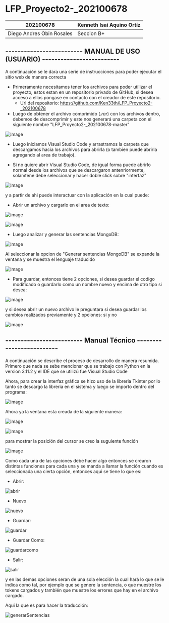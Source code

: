 # LFP_Proyecto2-_202100678

| 202100678 | Kenneth Isaí Aquino Ortíz|
| ----- | ---- |
| Diego Andres Obin Rosales | Seccion B+|


## ------------------------- MANUAL DE USO (USUARIO) -------------------------
A continuación se le dara una serie de instrucciones para poder ejecutar el sitio web de manera correcta
- Primeramente necesitamos tener los archivos para poder utilizar el proyecto, estos estan en un repositorio privado de GitHub, si desea acceso a ellos pongase en contacto con el creador de este repositorio. 
  - Url del repositorio: https://github.com/Ken33th/LFP_Proyecto2-_202100678
- Luego de obtener el archivo comprimido (*.rar*) con los archivos dentro, debemos de descomprimir y este nos generará una carpeta con el siguiente nombre "LFP_Proyecto2-_202100678-master" 

![image](https://user-images.githubusercontent.com/109756579/235397017-1533ab2d-a282-445b-a261-6adede6fb6d2.png)



- Luego iniciamos Visual Studio Code y arrastramos la carpeta que descargamos hacia los archivos para abrirla (o tambien puede abrirla agregando al area de trabajo).

- Si no quiere abrir Visual Studio Code, de igual forma puede abrirlo normal desde los archivos que se descargaron antenriormente, solamtene debe seleccionar y hacer doble click sobre "interfaz" 

![image](https://user-images.githubusercontent.com/109756579/235398542-7ab4020d-9aba-45ee-8751-a78848760e4d.png)

y a partir de ahi puede interactuar con la aplicación en la cual puede:

- Abrir un archivo y cargarlo en el area de texto:

![image](https://user-images.githubusercontent.com/109756579/235399007-53b0a909-0178-4950-a6cb-d4f640fe97e9.png)

![image](https://user-images.githubusercontent.com/109756579/235399436-c3572005-a043-4da8-b217-61549bd1a58e.png)


- Luego analizar y generar las sentencias MongoDB:

![image](https://user-images.githubusercontent.com/109756579/235399488-2517462b-bfbf-4dfd-b947-a1d99afe385c.png)

Al seleccionar la opcion de "Generar sentencias MongoDB" se expande la ventana y se muestra el lenguaje traducido

![image](https://user-images.githubusercontent.com/109756579/235399533-f2ca93da-1c34-49cf-a8db-7480895101d1.png)


- Para guardar, entonces tiene 2 opciones, si desea guardar el codigo modificado o guardarlo como un nombre nuevo y encima de otro tipo si desea:

![image](https://user-images.githubusercontent.com/109756579/235400416-b3054115-252b-4706-b495-db903067750f.png)

y si desea abrir un nuevo archivo le preguntara si desea guardar los cambios realizados previamente y 2 opciones: si y no

![image](https://user-images.githubusercontent.com/109756579/235400667-7f642d56-f8b4-45bc-8d2d-8e6757852007.png)



## ------------------------- Manual Técnico -------------------------
A continuación se describe el proceso de desarrollo de manera resumida.
Primero que nada se sebe mencionar que se trabajo con Python en la version 3.11.2 y el IDE que se utilizú fue Visual Studio Code

Ahora, para crear la interfaz gráfica se hizo uso de la libreria Tkinter por lo tanto se descargo la libreria en el sistema y luego se importo dentro del programa:

![image](https://user-images.githubusercontent.com/109756579/235402758-a7a93fbf-5fc7-4304-9c9a-a1c99800db23.png)

Ahora ya la ventana esta creada de la siguiente manera:

![image](https://user-images.githubusercontent.com/109756579/235403218-e842a680-f17c-4199-9279-c9e31d12d423.png)

![image](https://user-images.githubusercontent.com/109756579/235403255-3aaf66f8-b949-4b8f-93f2-0719467e9095.png)

para mostrar la posición del cursor se creo la suguiente función 

![image](https://user-images.githubusercontent.com/109756579/235403329-aed8b4b3-a718-4e68-a6d6-9bb6ab59158c.png)

Como cada una de las opciones debe hacer algo entonces se crearon distintas funciones para cada una y se manda a llamar la función cuando es seleccionada una cierta opción, entonces aqui se tiene lo que es:

- Abrir:

![abrir](https://user-images.githubusercontent.com/109756579/235403584-1962832e-ef0b-453e-a386-abe74aafb512.png)

- Nuevo

![nuevo](https://user-images.githubusercontent.com/109756579/235403635-eaac6bb1-3eb8-4dfe-92cb-249d6e0d87de.png)

- Guardar:

![guardar](https://user-images.githubusercontent.com/109756579/235403700-9628eeac-de45-4b8d-83b1-f804865bb746.png)

- Guardar Como:

![guardarcomo](https://user-images.githubusercontent.com/109756579/235403747-313f11c7-933a-4e9b-99d2-ba657fac7886.png)

- Salir:

![salir](https://user-images.githubusercontent.com/109756579/235403912-0fee209b-b478-49b7-b39a-37ac9286d9af.png)

y en las demas opciones seran de una sola elección la cual hará lo que se le indica como tal, por ejemplo que se genere la sentencia, o que muestre los tokens cargados y también que muestre los errores que hay en el archivo cargado.

Aqui la que es para hacer la traducción:

![generarSentencias](https://user-images.githubusercontent.com/109756579/235404433-c6cdff49-b7c6-4253-88c1-d6da73443055.png)
